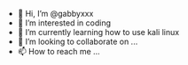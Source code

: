 - 👋 Hi, I’m @gabbyxxx
- 👀 I’m interested in coding
- 🌱 I’m currently learning how to use kali linux
- 💞️ I’m looking to collaborate on ...
- 📫 How to reach me ...

<!---
gabbyxxx/gabbyxxx is a ✨ special ✨ repository because its `README.md` (this file) appears on your GitHub profile.
You can click the Preview link to take a look at your changes.
--->
